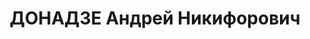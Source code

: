 ---
title: ДОНАДЗЕ Андрей Никифорович
description: "1903, Махарадзевський р-н, Грузія, грузин, член ВКП(б), освіта вища\n\
  \ начальник цеху заводу № 9, проживав: Сумська обл. м. Шостка\n Заарештований 11.09.1937\
  \ р.\n ВК ВС СРСР 20.11.1937 р. за ст.ст. 54-7, 54-8, 54-11 КК УРСР засуджений до\
  \ ВМП.\n Розстріляний 21.11.1937 р. у м. Київ.\n Реабілітований 06.06.1957 р. ВК\
  \ ВС СРСР.\n ГДА Сб України, м. Суми, спр. П-4322."
---
